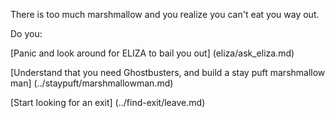 There is too much marshmallow and you realize you can't eat you way out. 

Do you:

[Panic and look around for ELIZA to bail you out] (eliza/ask_eliza.md)

[Understand that you need Ghostbusters, and build a stay puft marshmallow man] (../staypuft/marshmallowman.md)

[Start looking for an exit] (../find-exit/leave.md)
